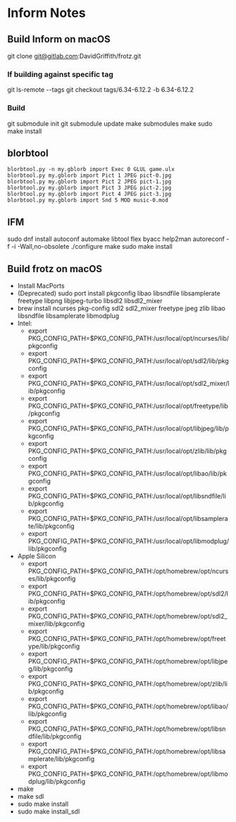 # Inform Notes

## Build Inform on macOS
git clone git@gitlab.com:DavidGriffith/frotz.git

### If building against specific tag
git ls-remote --tags
git checkout tags/6.34-6.12.2 -b 6.34-6.12.2

### Build
git submodule init
git submodule update
make submodules
make
sudo make install


## blorbtool
```
blorbtool.py -n my.gblorb import Exec 0 GLUL game.ulx
blorbtool.py my.gblorb import Pict 1 JPEG pict-0.jpg
blorbtool.py my.gblorb import Pict 2 JPEG pict-1.jpg
blorbtool.py my.gblorb import Pict 3 JPEG pict-2.jpg
blorbtool.py my.gblorb import Pict 4 JPEG pict-3.jpg
blorbtool.py my.gblorb import Snd 5 MOD music-0.mod
```

## IFM
sudo dnf install autoconf automake libtool flex byacc help2man
autoreconf -f -i -Wall,no-obsolete
./configure
make
sudo make install


## Build frotz on macOS
- Install MacPorts
- (Deprecated) sudo port install pkgconfig libao libsndfile libsamplerate freetype libpng libjpeg-turbo libsdl2 libsdl2_mixer
- brew install ncurses pkg-config sdl2 sdl2_mixer freetype jpeg zlib libao libsndfile libsamplerate libmodplug
- Intel:
  - export PKG_CONFIG_PATH=$PKG_CONFIG_PATH:/usr/local/opt/ncurses/lib/pkgconfig
  - export PKG_CONFIG_PATH=$PKG_CONFIG_PATH:/usr/local/opt/sdl2/lib/pkgconfig
  - export PKG_CONFIG_PATH=$PKG_CONFIG_PATH:/usr/local/opt/sdl2_mixer/lib/pkgconfig
  - export PKG_CONFIG_PATH=$PKG_CONFIG_PATH:/usr/local/opt/freetype/lib/pkgconfig
  - export PKG_CONFIG_PATH=$PKG_CONFIG_PATH:/usr/local/opt/libjpeg/lib/pkgconfig
  - export PKG_CONFIG_PATH=$PKG_CONFIG_PATH:/usr/local/opt/zlib/lib/pkgconfig
  - export PKG_CONFIG_PATH=$PKG_CONFIG_PATH:/usr/local/opt/libao/lib/pkgconfig
  - export PKG_CONFIG_PATH=$PKG_CONFIG_PATH:/usr/local/opt/libsndfile/lib/pkgconfig
  - export PKG_CONFIG_PATH=$PKG_CONFIG_PATH:/usr/local/opt/libsamplerate/lib/pkgconfig
  - export PKG_CONFIG_PATH=$PKG_CONFIG_PATH:/usr/local/opt/libmodplug/lib/pkgconfig
- Apple Silicon
  - export PKG_CONFIG_PATH=$PKG_CONFIG_PATH:/opt/homebrew/opt/ncurses/lib/pkgconfig
  - export PKG_CONFIG_PATH=$PKG_CONFIG_PATH:/opt/homebrew/opt/sdl2/lib/pkgconfig
  - export PKG_CONFIG_PATH=$PKG_CONFIG_PATH:/opt/homebrew/opt/sdl2_mixer/lib/pkgconfig
  - export PKG_CONFIG_PATH=$PKG_CONFIG_PATH:/opt/homebrew/opt/freetype/lib/pkgconfig
  - export PKG_CONFIG_PATH=$PKG_CONFIG_PATH:/opt/homebrew/opt/libjpeg/lib/pkgconfig
  - export PKG_CONFIG_PATH=$PKG_CONFIG_PATH:/opt/homebrew/opt/zlib/lib/pkgconfig
  - export PKG_CONFIG_PATH=$PKG_CONFIG_PATH:/opt/homebrew/opt/libao/lib/pkgconfig
  - export PKG_CONFIG_PATH=$PKG_CONFIG_PATH:/opt/homebrew/opt/libsndfile/lib/pkgconfig
  - export PKG_CONFIG_PATH=$PKG_CONFIG_PATH:/opt/homebrew/opt/libsamplerate/lib/pkgconfig
  - export PKG_CONFIG_PATH=$PKG_CONFIG_PATH:/opt/homebrew/opt/libmodplug/lib/pkgconfig
- make
- make sdl
- sudo make install
- sudo make install_sdl
